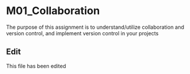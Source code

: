 # M01_Collaboration

The purpose of this assignment is to understand/utilize collaboration and version control, and implement version control in your projects

## Edit

This file has been edited 
